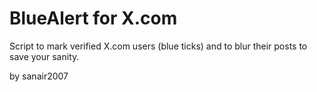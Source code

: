 # BlueAlert for X.com
Script to mark verified X.com users (blue ticks) and to blur their posts to save your sanity.

by sanair2007
